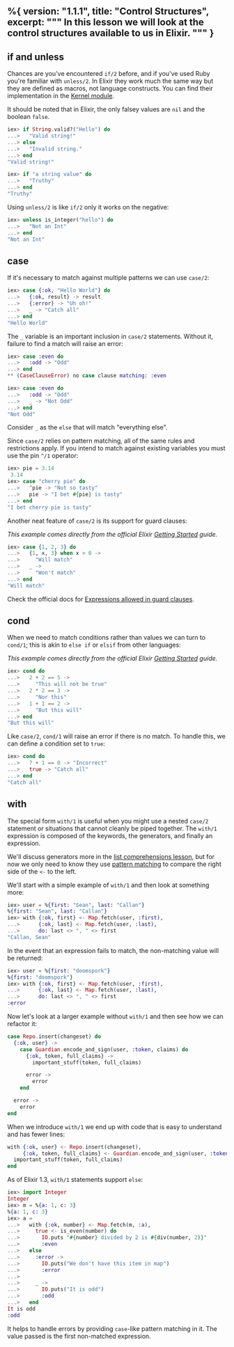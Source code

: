 %{
  version: "1.1.1",
  title: "Control Structures",
  excerpt: """
  In this lesson we will look at the control structures available to us in Elixir.
  """
}
---

## if and unless

Chances are you've encountered `if/2` before, and if you've used Ruby you're familiar with `unless/2`.
In Elixir they work much the same way but they are defined as macros, not language constructs. You can find their implementation in the [Kernel module](https://hexdocs.pm/elixir/Kernel.html).

It should be noted that in Elixir, the only falsey values are `nil` and the boolean `false`.

```elixir
iex> if String.valid?("Hello") do
...>   "Valid string!"
...> else
...>   "Invalid string."
...> end
"Valid string!"

iex> if "a string value" do
...>   "Truthy"
...> end
"Truthy"
```

Using `unless/2` is like `if/2` only it works on the negative:

```elixir
iex> unless is_integer("hello") do
...>   "Not an Int"
...> end
"Not an Int"
```

## case

If it's necessary to match against multiple patterns we can use `case/2`:

```elixir
iex> case {:ok, "Hello World"} do
...>   {:ok, result} -> result
...>   {:error} -> "Uh oh!"
...>   _ -> "Catch all"
...> end
"Hello World"
```

The `_` variable is an important inclusion in `case/2` statements. Without it, failure to find a match will raise an error:

```elixir
iex> case :even do
...>   :odd -> "Odd"
...> end
** (CaseClauseError) no case clause matching: :even

iex> case :even do
...>   :odd -> "Odd"
...>   _ -> "Not Odd"
...> end
"Not Odd"
```

Consider `_` as the `else` that will match "everything else".

Since `case/2` relies on pattern matching, all of the same rules and restrictions apply.
If you intend to match against existing variables you must use the pin `^/1` operator:

```elixir
iex> pie = 3.14
 3.14
iex> case "cherry pie" do
...>   ^pie -> "Not so tasty"
...>   pie -> "I bet #{pie} is tasty"
...> end
"I bet cherry pie is tasty"
```

Another neat feature of `case/2` is its support for guard clauses:

_This example comes directly from the official Elixir [Getting Started](https://elixir-lang.org/getting-started/case-cond-and-if.html#case) guide._

```elixir
iex> case {1, 2, 3} do
...>   {1, x, 3} when x > 0 ->
...>     "Will match"
...>   _ ->
...>     "Won't match"
...> end
"Will match"
```

Check the official docs for [Expressions allowed in guard clauses](https://hexdocs.pm/elixir/guards.html#list-of-allowed-expressions).

## cond

When we need to match conditions rather than values we can turn to `cond/1`; this is akin to `else if` or `elsif` from other languages:

_This example comes directly from the official Elixir [Getting Started](https://elixir-lang.org/getting-started/case-cond-and-if.html#cond) guide._

```elixir
iex> cond do
...>   2 + 2 == 5 ->
...>     "This will not be true"
...>   2 * 2 == 3 ->
...>     "Nor this"
...>   1 + 1 == 2 ->
...>     "But this will"
...> end
"But this will"
```

Like `case/2`, `cond/1` will raise an error if there is no match.
To handle this, we can define a condition set to `true`:

```elixir
iex> cond do
...>   7 + 1 == 0 -> "Incorrect"
...>   true -> "Catch all"
...> end
"Catch all"
```

## with

The special form `with/1` is useful when you might use a nested `case/2` statement or situations that cannot cleanly be piped together. The `with/1` expression is composed of the keywords, the generators, and finally an expression.

We'll discuss generators more in the [list comprehensions lesson](/en/lessons/basics/comprehensions), but for now we only need to know they use [pattern matching](/en/lessons/basics/pattern_matching) to compare the right side of the `<-` to the left.

We'll start with a simple example of `with/1` and then look at something more:

```elixir
iex> user = %{first: "Sean", last: "Callan"}
%{first: "Sean", last: "Callan"}
iex> with {:ok, first} <- Map.fetch(user, :first),
...>      {:ok, last} <- Map.fetch(user, :last),
...>      do: last <> ", " <> first
"Callan, Sean"
```

In the event that an expression fails to match, the non-matching value will be returned:

```elixir
iex> user = %{first: "doomspork"}
%{first: "doomspork"}
iex> with {:ok, first} <- Map.fetch(user, :first),
...>      {:ok, last} <- Map.fetch(user, :last),
...>      do: last <> ", " <> first
:error
```

Now let's look at a larger example without `with/1` and then see how we can refactor it:

```elixir
case Repo.insert(changeset) do
  {:ok, user} ->
    case Guardian.encode_and_sign(user, :token, claims) do
      {:ok, token, full_claims} ->
        important_stuff(token, full_claims)

      error ->
        error
    end

  error ->
    error
end
```

When we introduce `with/1` we end up with code that is easy to understand and has fewer lines:

```elixir
with {:ok, user} <- Repo.insert(changeset),
     {:ok, token, full_claims} <- Guardian.encode_and_sign(user, :token, claims) do
  important_stuff(token, full_claims)
end
```

As of Elixir 1.3, `with/1` statements support `else`:

```elixir
iex> import Integer
Integer
iex> m = %{a: 1, c: 3}
%{a: 1, c: 3}
iex> a =
...>   with {:ok, number} <- Map.fetch(m, :a),
...>     true <- is_even(number) do
...>       IO.puts "#{number} divided by 2 is #{div(number, 2)}"
...>       :even
...>   else
...>     :error ->
...>       IO.puts("We don't have this item in map")
...>       :error
...> 
...>     _ ->
...>       IO.puts("It is odd")
...>       :odd
...>   end
It is odd
:odd
```

It helps to handle errors by providing `case`-like pattern matching in it. The value passed is the first non-matched expression.
